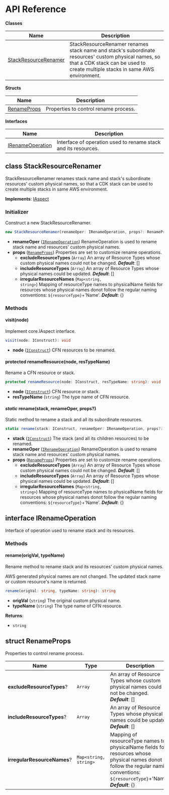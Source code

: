 # API Reference

**Classes**

Name|Description
----|-----------
[StackResourceRenamer](#cdk-stack-resource-rename-stackresourcerenamer)|StackResourceRenamer renames stack name and stack's subordinate resources' custom physical names, so that a CDK stack can be used to create multiple stacks in same AWS environment.


**Structs**

Name|Description
----|-----------
[RenameProps](#cdk-stack-resource-rename-renameprops)|Properties to control rename process.


**Interfaces**

Name|Description
----|-----------
[IRenameOperation](#cdk-stack-resource-rename-irenameoperation)|Interface of operation used to rename stack and its resources.



## class StackResourceRenamer  <a id="cdk-stack-resource-rename-stackresourcerenamer"></a>

StackResourceRenamer renames stack name and stack's subordinate resources' custom physical names, so that a CDK stack can be used to create multiple stacks in same AWS environment.

__Implements__: [IAspect](#aws-cdk-core-iaspect)

### Initializer


Construct a new StackResourceRenamer.

```ts
new StackResourceRenamer(renameOper: IRenameOperation, props?: RenameProps)
```

* **renameOper** (<code>[IRenameOperation](#cdk-stack-resource-rename-irenameoperation)</code>)  RenameOperation is used to rename stack name and resources' custom physical names.
* **props** (<code>[RenameProps](#cdk-stack-resource-rename-renameprops)</code>)  Properties are set to customize rename operations.
  * **excludeResourceTypes** (<code>Array<string></code>)  An array of Resource Types whose custom physical names could not be changed. __*Default*__: []
  * **includeResourceTypes** (<code>Array<string></code>)  An array of Resource Types whose physical names could be updated. __*Default*__: []
  * **irregularResourceNames** (<code>Map<string, string></code>)  Mapping of resourceType names to physicalName fields for resources whose physical names donot follow the regular naming conventions: `${resourceType}`+'Name'. __*Default*__: {}


### Methods


#### visit(node) <a id="cdk-stack-resource-rename-stackresourcerenamer-visit"></a>

Implement core.IAspect interface.

```ts
visit(node: IConstruct): void
```

* **node** (<code>[IConstruct](#aws-cdk-core-iconstruct)</code>)  CFN resources to be renamed.




#### protected renameResource(node, resTypeName) <a id="cdk-stack-resource-rename-stackresourcerenamer-renameresource"></a>

Rename a CFN resource or stack.

```ts
protected renameResource(node: IConstruct, resTypeName: string): void
```

* **node** (<code>[IConstruct](#aws-cdk-core-iconstruct)</code>)  CFN resource or stack.
* **resTypeName** (<code>string</code>)  The type name of CFN resource.




#### *static* rename(stack, renameOper, props?) <a id="cdk-stack-resource-rename-stackresourcerenamer-rename"></a>

Static method to rename a stack and all its subordinate resources.

```ts
static rename(stack: IConstruct, renameOper: IRenameOperation, props?: RenameProps): void
```

* **stack** (<code>[IConstruct](#aws-cdk-core-iconstruct)</code>)  The stack (and all its children resources) to be renamed.
* **renameOper** (<code>[IRenameOperation](#cdk-stack-resource-rename-irenameoperation)</code>)  RenameOperation is used to rename stack name and resources' custom physical names.
* **props** (<code>[RenameProps](#cdk-stack-resource-rename-renameprops)</code>)  Properties are set to customize rename operations.
  * **excludeResourceTypes** (<code>Array<string></code>)  An array of Resource Types whose custom physical names could not be changed. __*Default*__: []
  * **includeResourceTypes** (<code>Array<string></code>)  An array of Resource Types whose physical names could be updated. __*Default*__: []
  * **irregularResourceNames** (<code>Map<string, string></code>)  Mapping of resourceType names to physicalName fields for resources whose physical names donot follow the regular naming conventions: `${resourceType}`+'Name'. __*Default*__: {}






## interface IRenameOperation  <a id="cdk-stack-resource-rename-irenameoperation"></a>


Interface of operation used to rename stack and its resources.
### Methods


#### rename(origVal, typeName) <a id="cdk-stack-resource-rename-irenameoperation-rename"></a>

Rename method to rename stack and its resources' custom physical names.

AWS generated physical names are not changed.
The updated stack name or custom resource's name is returned.

```ts
rename(origVal: string, typeName: string): string
```

* **origVal** (<code>string</code>)  The original custom physical name.
* **typeName** (<code>string</code>)  The type name of CFN resource.

__Returns__:
* <code>string</code>



## struct RenameProps  <a id="cdk-stack-resource-rename-renameprops"></a>


Properties to control rename process.



Name | Type | Description 
-----|------|-------------
**excludeResourceTypes**? | <code>Array<string></code> | An array of Resource Types whose custom physical names could not be changed.<br/>__*Default*__: []
**includeResourceTypes**? | <code>Array<string></code> | An array of Resource Types whose physical names could be updated.<br/>__*Default*__: []
**irregularResourceNames**? | <code>Map<string, string></code> | Mapping of resourceType names to physicalName fields for resources whose physical names donot follow the regular naming conventions: `${resourceType}`+'Name'.<br/>__*Default*__: {}



